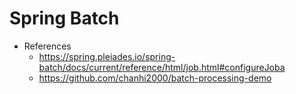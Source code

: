 # Spring Batch

- References
  - https://spring.pleiades.io/spring-batch/docs/current/reference/html/job.html#configureJoba
  - https://github.com/chanhi2000/batch-processing-demo
